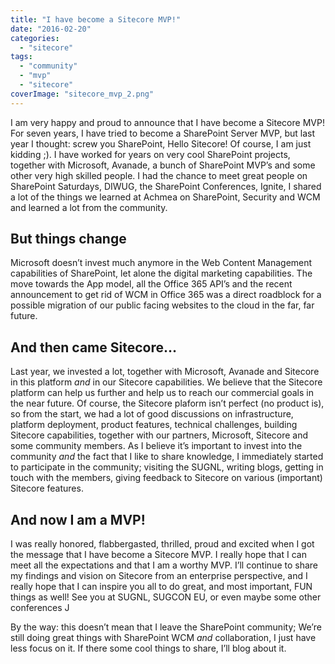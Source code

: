 ```yaml
---
title: "I have become a Sitecore MVP!"
date: "2016-02-20"
categories: 
  - "sitecore"
tags: 
  - "community"
  - "mvp"
  - "sitecore"
coverImage: "sitecore_mvp_2.png"
---
```


I am very happy and proud to announce that I have become a Sitecore MVP! For seven years, I have tried to become a SharePoint Server MVP, but last year I thought: screw you SharePoint, Hello Sitecore! Of course, I am just kidding ;). I have worked for years on very cool SharePoint projects, together with Microsoft, Avanade, a bunch of SharePoint MVP’s and some other very high skilled people. I had the chance to meet great people on SharePoint Saturdays, DIWUG, the SharePoint Conferences, Ignite, I shared a lot of the things we learned at Achmea on SharePoint, Security and WCM and learned a lot from the community.

## But things change

Microsoft doesn’t invest much anymore in the Web Content Management capabilities of SharePoint, let alone the digital marketing capabilities. The move towards the App model, all the Office 365 API’s and the recent announcement to get rid of WCM in Office 365 was a direct roadblock for a possible migration of our public facing websites to the cloud in the far, far future.

## And then came Sitecore…

Last year, we invested a lot, together with Microsoft, Avanade and Sitecore in this platform _and_ in our Sitecore capabilities. We believe that the Sitecore platform can help us further and help us to reach our commercial goals in the near future. Of course, the Sitecore plaform isn’t perfect (no product is), so from the start, we had a lot of good discussions on infrastructure, platform deployment, product features, technical challenges, building Sitecore capabilities, together with our partners, Microsoft, Sitecore and some community members. As I believe it’s important to invest into the community _and_ the fact that I like to share knowledge, I immediately started to participate in the community; visiting the SUGNL, writing blogs, getting in touch with the members, giving feedback to Sitecore on various (important) Sitecore features.

## And now I am a MVP!

I was really honored, flabbergasted, thrilled, proud and excited when I got the message that I have become a Sitecore MVP. I really hope that I can meet all the expectations and that I am a worthy MVP. I’ll continue to share my findings and vision on Sitecore from an enterprise perspective, and I really hope that I can inspire you all to do great, and most important, FUN things as well! See you at SUGNL, SUGCON EU, or even maybe some other conferences J

By the way: this doesn’t mean that I leave the SharePoint community; We’re still doing great things with SharePoint WCM _and_ collaboration, I just have less focus on it. If there some cool things to share, I’ll blog about it.
